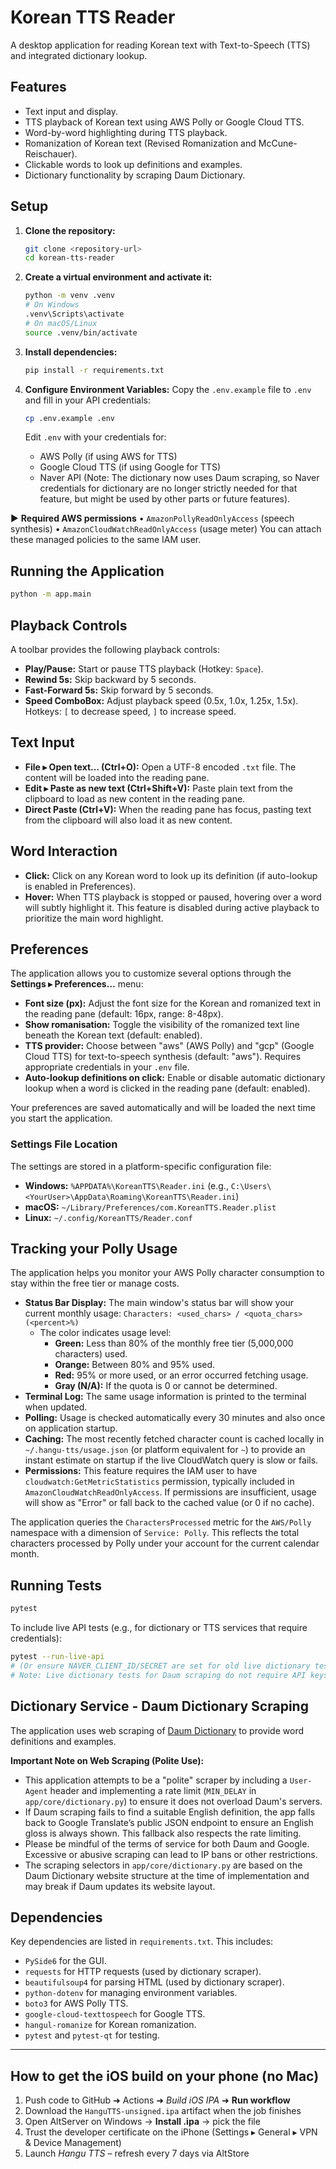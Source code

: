 # Korean TTS Reader

A desktop application for reading Korean text with Text-to-Speech (TTS) and integrated dictionary lookup.

## Features

- Text input and display.
- TTS playback of Korean text using AWS Polly or Google Cloud TTS.
- Word-by-word highlighting during TTS playback.
- Romanization of Korean text (Revised Romanization and McCune-Reischauer).
- Clickable words to look up definitions and examples.
- Dictionary functionality by scraping Daum Dictionary.

## Setup

1.  **Clone the repository:**
    ```bash
    git clone <repository-url>
    cd korean-tts-reader
    ```

2.  **Create a virtual environment and activate it:**
    ```bash
    python -m venv .venv
    # On Windows
    .venv\Scripts\activate
    # On macOS/Linux
    source .venv/bin/activate
    ```

3.  **Install dependencies:**
    ```bash
    pip install -r requirements.txt
    ```

4.  **Configure Environment Variables:**
    Copy the `.env.example` file to `.env` and fill in your API credentials:
    ```bash
    cp .env.example .env
    ```
    Edit `.env` with your credentials for:
    -   AWS Polly (if using AWS for TTS)
    -   Google Cloud TTS (if using Google for TTS)
    -   Naver API (Note: The dictionary now uses Daum scraping, so Naver credentials for dictionary are no longer strictly needed for that feature, but might be used by other parts or future features).

▶️  **Required AWS permissions**
   • `AmazonPollyReadOnlyAccess`   (speech synthesis)
   • `AmazonCloudWatchReadOnlyAccess`  (usage meter)
You can attach these managed policies to the same IAM user.

## Running the Application

```bash
python -m app.main
```

## Playback Controls

A toolbar provides the following playback controls:
-   **Play/Pause:** Start or pause TTS playback (Hotkey: `Space`).
-   **Rewind 5s:** Skip backward by 5 seconds.
-   **Fast-Forward 5s:** Skip forward by 5 seconds.
-   **Speed ComboBox:** Adjust playback speed (0.5x, 1.0x, 1.25x, 1.5x). Hotkeys: `[` to decrease speed, `]` to increase speed.

## Text Input

-   **File ▸ Open text… (Ctrl+O):** Open a UTF-8 encoded `.txt` file. The content will be loaded into the reading pane.
-   **Edit ▸ Paste as new text (Ctrl+Shift+V):** Paste plain text from the clipboard to load as new content in the reading pane.
-   **Direct Paste (Ctrl+V):** When the reading pane has focus, pasting text from the clipboard will also load it as new content.

## Word Interaction

-   **Click:** Click on any Korean word to look up its definition (if auto-lookup is enabled in Preferences).
-   **Hover:** When TTS playback is stopped or paused, hovering over a word will subtly highlight it. This feature is disabled during active playback to prioritize the main word highlight.

## Preferences

The application allows you to customize several options through the **Settings ▸ Preferences…** menu:
-   **Font size (px):** Adjust the font size for the Korean and romanized text in the reading pane (default: 16px, range: 8-48px).
-   **Show romanisation:** Toggle the visibility of the romanized text line beneath the Korean text (default: enabled).
-   **TTS provider:** Choose between "aws" (AWS Polly) and "gcp" (Google Cloud TTS) for text-to-speech synthesis (default: "aws"). Requires appropriate credentials in your `.env` file.
-   **Auto-lookup definitions on click:** Enable or disable automatic dictionary lookup when a word is clicked in the reading pane (default: enabled).

Your preferences are saved automatically and will be loaded the next time you start the application.

### Settings File Location

The settings are stored in a platform-specific configuration file:
-   **Windows:** `%APPDATA%\KoreanTTS\Reader.ini` (e.g., `C:\Users\<YourUser>\AppData\Roaming\KoreanTTS\Reader.ini`)
-   **macOS:** `~/Library/Preferences/com.KoreanTTS.Reader.plist`
-   **Linux:** `~/.config/KoreanTTS/Reader.conf`

## Tracking your Polly Usage

The application helps you monitor your AWS Polly character consumption to stay within the free tier or manage costs.

-   **Status Bar Display:** The main window's status bar will show your current monthly usage:
    `Characters: <used_chars> / <quota_chars> (<percent>%)`
    -   The color indicates usage level:
        -   **Green:** Less than 80% of the monthly free tier (5,000,000 characters) used.
        -   **Orange:** Between 80% and 95% used.
        -   **Red:** 95% or more used, or an error occurred fetching usage.
        -   **Gray (N/A):** If the quota is 0 or cannot be determined.
-   **Terminal Log:** The same usage information is printed to the terminal when updated.
-   **Polling:** Usage is checked automatically every 30 minutes and also once on application startup.
-   **Caching:** The most recently fetched character count is cached locally in `~/.hangu-tts/usage.json` (or platform equivalent for `~`) to provide an instant estimate on startup if the live CloudWatch query is slow or fails.
-   **Permissions:** This feature requires the IAM user to have `cloudwatch:GetMetricStatistics` permission, typically included in `AmazonCloudWatchReadOnlyAccess`. If permissions are insufficient, usage will show as "Error" or fall back to the cached value (or 0 if no cache).

The application queries the `CharactersProcessed` metric for the `AWS/Polly` namespace with a dimension of `Service: Polly`. This reflects the total characters processed by Polly under your account for the current calendar month.
## Running Tests

```bash
pytest
```
To include live API tests (e.g., for dictionary or TTS services that require credentials):
```bash
pytest --run-live-api 
# (Or ensure NAVER_CLIENT_ID/SECRET are set for old live dictionary tests if they are still relevant)
# Note: Live dictionary tests for Daum scraping do not require API keys.
```

## Dictionary Service - Daum Dictionary Scraping

The application uses web scraping of [Daum Dictionary](https://dic.daum.net/) to provide word definitions and examples.

**Important Note on Web Scraping (Polite Use):**
- This application attempts to be a "polite" scraper by including a `User-Agent` header and implementing a rate limit (`MIN_DELAY` in `app/core/dictionary.py`) to ensure it does not overload Daum's servers.
- If Daum scraping fails to find a suitable English definition, the app falls back to Google Translate’s public JSON endpoint to ensure an English gloss is always shown. This fallback also respects the rate limiting.
- Please be mindful of the terms of service for both Daum and Google. Excessive or abusive scraping can lead to IP bans or other restrictions.
- The scraping selectors in `app/core/dictionary.py` are based on the Daum Dictionary website structure at the time of implementation and may break if Daum updates its website layout.

## Dependencies

Key dependencies are listed in `requirements.txt`. This includes:
- `PySide6` for the GUI.
- `requests` for HTTP requests (used by dictionary scraper).
- `beautifulsoup4` for parsing HTML (used by dictionary scraper).
- `python-dotenv` for managing environment variables.
- `boto3` for AWS Polly TTS.
- `google-cloud-texttospeech` for Google TTS.
- `hangul-romanize` for Korean romanization.
- `pytest` and `pytest-qt` for testing.


---

## How to get the iOS build on your phone (no Mac)

1. Push code to GitHub ➜ Actions ➜ *Build iOS IPA* ➜ **Run workflow**
2. Download the `HanguTTS-unsigned.ipa` artifact when the job finishes
3. Open AltServer on Windows → **Install .ipa** → pick the file
4. Trust the developer certificate on the iPhone (Settings ▸ General ▸ VPN & Device Management)
5. Launch *Hangu TTS* – refresh every 7 days via AltStore
